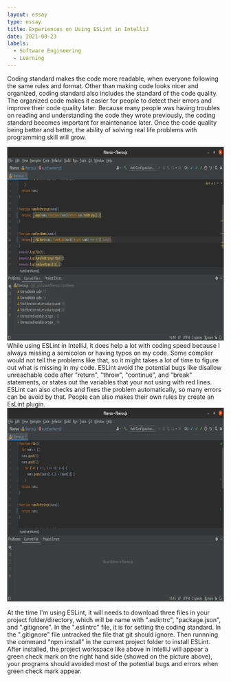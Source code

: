 ```yaml
---
layout: essay
type: essay
title: Experiences on Using ESLint in IntelliJ
date: 2021-09-23
labels:
  - Software Engineering
  - Learning
---
```


  Coding standard makes the code more readable, when everyone following the same rules and format. Other than making code looks nicer and organized, coding standard also includes the standard of the code quality. The organized code makes it easier for people to detect their errors and improve their code quality later. Because many people was having troubles on reading and understanding the code they wrote previously, the coding standard becomes important for maintenance later. Once the code quality being better and better, the ability of solving real life problems with programming skill will grow. <br/>
  
  <img src="/images/screen2.png" data-canonical-src="/images/screen2.png" width="800" height="450" />
  <br\>
  While using ESLint in IntelliJ, it does help a lot with coding speed because I always missing a semicolon or having typos on my code. Some complier would not tell the problems like that, so it might takes a lot of time to figure out what is missing in my code. ESLint avoid the potential bugs like disallow unreachable code after "return", "throw", "continue", and "break" statements, or states out the variables that your not using with red lines. ESLint can also checks and fixes the problem automatically, so many errors can be avoid by that. People can also makes their own rules by create an EsLint plugin. <br/>
  
  <img src="/images/screen3.png" data-canonical-src="/images/screen3.png" width="800" height="450" />

  At the time I'm using ESLint, it will needs to download three files in your project folder/directory, which will be name with ".eslintrc", "package.json", and ".gitignore". In the ".eslintrc" file, it is for setting the coding standard. In the ".gitignore" file untracked the file that git should ignore. Then runnning the command "npm install" in the current project folder to install ESLint. After installed, the project workspace like above in IntelliJ will appear a green check mark on the right hand side (showed on the picture above), your programs should avoided most of the potential bugs and errors when green check mark appear.
